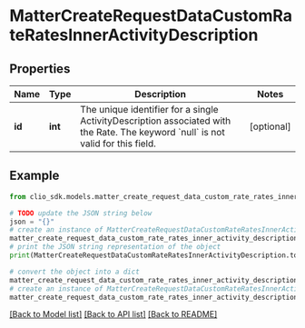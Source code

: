 # MatterCreateRequestDataCustomRateRatesInnerActivityDescription


## Properties

Name | Type | Description | Notes
------------ | ------------- | ------------- | -------------
**id** | **int** | The unique identifier for a single ActivityDescription associated with the Rate. The keyword &#x60;null&#x60; is not valid for this field. | [optional] 

## Example

```python
from clio_sdk.models.matter_create_request_data_custom_rate_rates_inner_activity_description import MatterCreateRequestDataCustomRateRatesInnerActivityDescription

# TODO update the JSON string below
json = "{}"
# create an instance of MatterCreateRequestDataCustomRateRatesInnerActivityDescription from a JSON string
matter_create_request_data_custom_rate_rates_inner_activity_description_instance = MatterCreateRequestDataCustomRateRatesInnerActivityDescription.from_json(json)
# print the JSON string representation of the object
print(MatterCreateRequestDataCustomRateRatesInnerActivityDescription.to_json())

# convert the object into a dict
matter_create_request_data_custom_rate_rates_inner_activity_description_dict = matter_create_request_data_custom_rate_rates_inner_activity_description_instance.to_dict()
# create an instance of MatterCreateRequestDataCustomRateRatesInnerActivityDescription from a dict
matter_create_request_data_custom_rate_rates_inner_activity_description_from_dict = MatterCreateRequestDataCustomRateRatesInnerActivityDescription.from_dict(matter_create_request_data_custom_rate_rates_inner_activity_description_dict)
```
[[Back to Model list]](../README.md#documentation-for-models) [[Back to API list]](../README.md#documentation-for-api-endpoints) [[Back to README]](../README.md)


